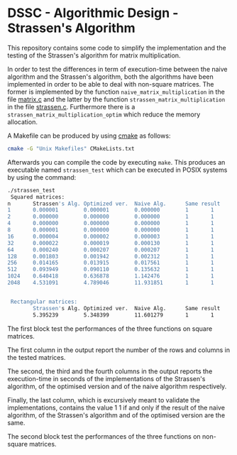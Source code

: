# DSSC - Algorithmic Design - Strassen's Algorithm
This repository contains some code to simplify the implementation and the testing of the Strassen's algorithm for matrix multiplication.

In order to test the differences in term of execution-time between the naive algorithm and the Strassen's algorithm, both the algorithms have been implemented in order to be able to deal with non-square matrices. The former is implemented by the function `naive_matrix_multiplication` in the file [matrix.c](matrix.c) and the latter by the function `strassen_matrix_multiplication` in the file [strassen.c](strassen.c). Furthermore there is a `strassen_matrix_multiplication_optim` which reduce the memory allocation.

A Makefile can be produced by using [cmake](https://cmake.org/) as follows:
```bash
cmake -G "Unix Makefiles" CMakeLists.txt
```
Afterwards you can compile the code by executing `make`. This produces an executable named `strassen_test` which can be executed in POSIX systems by using the command:
```bash
./strassen_test 
 Squared matrices:
n       Strassen's Alg. Optimized ver.  Naive Alg.      Same result
1       0.000001        0.000001        0.000000        1       1
2       0.000000        0.000000        0.000000        1       1
4       0.000000        0.000000        0.000000        1       1
8       0.000001        0.000000        0.000000        1       1
16      0.000004        0.000002        0.000003        1       1
32      0.000022        0.000019        0.000130        1       1
64      0.000240        0.000207        0.000207        1       1
128     0.001803        0.001942        0.002312        1       1
256     0.014165        0.013915        0.017561        1       1
512     0.093949        0.090110        0.135632        1       1
1024    0.640418        0.636878        1.142476        1       1
2048    4.531091        4.789046        11.931851       1       1


 Rectangular matrices:
        Strassen's Alg. Optimized ver.  Naive Alg.      Same result
        5.395239        5.348399        11.601279       1       1
```

The first block test the performances of the three functions on square matrices.

The first column in the output report the number of the rows and columns in the tested matrices. 

The second, the third and the fourth columns in the output reports the execution-time in seconds of the implementations of the Strassen's algorithm,  of the optimised version and of the naive algorithm respectively. 

Finally, the last column, which is excursively meant to validate the implementations, contains the value 1	1 if and only if the result of the naive algorithm, of the Strassen's algorithm and of the optimised version are the same.

The second block test the performances of the three functions on non-square matrices.